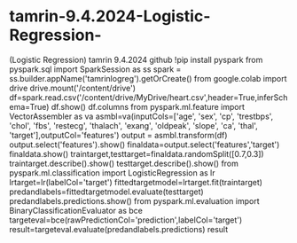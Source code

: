 # tamrin-9.4.2024-Logistic-Regression-
(Logistic Regression) tamrin 9.4.2024 github
!pip install pyspark
from pyspark.sql import SparkSession as ss
spark = ss.builder.appName('tamrinlogreg').getOrCreate()
from google.colab import drive
drive.mount('/content/drive')
df=spark.read.csv('/content/drive/MyDrive/heart.csv',header=True,inferSchema=True)
df.show()
df.columns
from pyspark.ml.feature import VectorAssembler as va
asmbl=va(inputCols=['age',
 'sex',
 'cp',
 'trestbps',
 'chol',
 'fbs',
 'restecg',
 'thalach',
 'exang',
 'oldpeak',
 'slope',
 'ca',
 'thal',
 'target'],outputCol='features')
 output = asmbl.transform(df)
 output.select('features').show()
 finaldata=output.select('features','target')
 finaldata.show()
 traintarget,testtarget=finaldata.randomSplit([0.7,0.3])
 traintarget.describe().show()
 testtarget.describe().show()
 from pyspark.ml.classification import LogisticRegression as lr
lrtarget=lr(labelCol='target')
fittedtargetmodel=lrtarget.fit(traintarget)
predandlabels=fittedtargetmodel.evaluate(testtarget)
predandlabels.predictions.show()
from pyspark.ml.evaluation import BinaryClassificationEvaluator as bce
targeteval=bce(rawPredictionCol='prediction',labelCol='target')
result=targeteval.evaluate(predandlabels.predictions)
result
